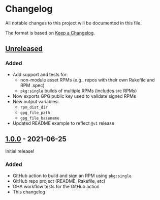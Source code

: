 # Changelog

All notable changes to this project will be documented in this file.

The format is based on [Keep a Changelog](https://keepachangelog.com/en/1.0.0/).

## [Unreleased]

### Added

- Add support and tests for:
  - non-module asset RPMs (e.g., repos with their own Rakefile and RPM .spec)
  - `pkg:single` builds of multiple RPMs (includes src RPMs)
- Now exports GPG public key used to validate signed RPMs
- New output variables:
  - `rpm_dist_dir`
  - `gpg_file_path`
  - `gpg_file_basename`
- Updated README example to reflect `@v1` release

## [1.0.0] - 2021-06-25

Initial release!

### Added

- GitHub action to build and sign an RPM using `pkg:single`
- GitHub repo project (README, Rakefile, etc)
- GHA workflow tests for the GitHub action
- This changelog

[1.0.0]: https://github.com/simp/github-action-build-and-sign-pkg-single-rpm/releases/tag/1.0.0
[Unreleased]: https://github.com/simp/github-action-build-and-sign-pkg-single-rpm/compare/1.0.0...HEAD
